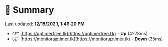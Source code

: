 # 📖 Summary
Last updated: **12/15/2021, 1:46:20 PM**

- `GET` [https://uptimerfree.tk](https://uptimerfree.tk) - **Up** (4278ms)
- `GET` [https://monitoruptimer.tk](https://monitoruptimer.tk) - **Down** (35ms)
